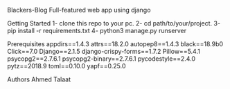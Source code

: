 Blackers-Blog
Full-featured web app using django

Getting Started
1- clone this repo to your pc.
2- cd path/to/your/project.
3- pip install -r requirements.txt
4- python3 manage.py runserver

Prerequisites
appdirs==1.4.3
attrs==18.2.0
autopep8==1.4.3
black==18.9b0
Click==7.0
Django==2.1.5
django-crispy-forms==1.7.2
Pillow==5.4.1
psycopg2==2.7.6.1
psycopg2-binary==2.7.6.1
pycodestyle==2.4.0
pytz==2018.9
toml==0.10.0
yapf==0.25.0

Authors
Ahmed Talaat
